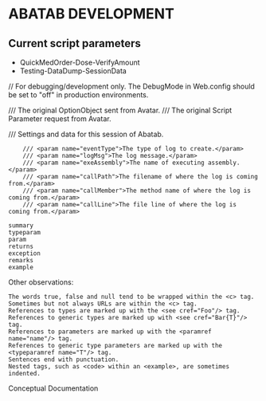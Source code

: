 # ABATAB DEVELOPMENT

## Current script parameters
* QuickMedOrder-Dose-VerifyAmount
* Testing-DataDump-SessionData





// For debugging/development only. The DebugMode in Web.config should be set to "off" in production environments.


/// <param name="sentOptionObject">The original OptionObject sent from Avatar.</param>
/// <param name="scriptParameter">The original Script Parameter request from Avatar.</param>

/// <param name="abatabSession">Settings and data for this session of Abatab.</param>

        /// <param name="eventType">The type of log to create.</param>
        /// <param name="logMsg">The log message.</param>
        /// <param name="exeAssembly">The name of executing assembly.</param>
        /// <param name="callPath">The filename of where the log is coming from.</param>
        /// <param name="callMember">The method name of where the log is coming from.</param>
        /// <param name="callLine">The file line of where the log is coming from.</param>

    summary
    typeparam
    param
    returns
    exception
    remarks
    example

Other observations:

    The words true, false and null tend to be wrapped within the <c> tag.
    Sometimes but not always URLs are within the <c> tag.
    References to types are marked up with the <see cref="Foo"/> tag.
    References to generic types are marked up with <see cref="Bar{T}"/> tag.
    References to parameters are marked up with the <paramref name="name"/> tag.
    References to generic type parameters are marked up with the <typeparamref name="T"/> tag.
    Sentences end with punctuation.
    Nested tags, such as <code> within an <example>, are sometimes indented.




Conceptual Documentation